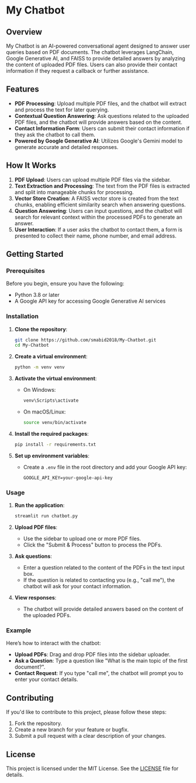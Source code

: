 # My Chatbot

## Overview

My Chatbot is an AI-powered conversational agent designed to answer user queries based on PDF documents. The chatbot leverages LangChain, Google Generative AI, and FAISS to provide detailed answers by analyzing the content of uploaded PDF files. Users can also provide their contact information if they request a callback or further assistance.

## Features

- **PDF Processing**: Upload multiple PDF files, and the chatbot will extract and process the text for later querying.
- **Contextual Question Answering**: Ask questions related to the uploaded PDF files, and the chatbot will provide answers based on the content.
- **Contact Information Form**: Users can submit their contact information if they ask the chatbot to call them.
- **Powered by Google Generative AI**: Utilizes Google's Gemini model to generate accurate and detailed responses.

## How It Works

1. **PDF Upload**: Users can upload multiple PDF files via the sidebar.
2. **Text Extraction and Processing**: The text from the PDF files is extracted and split into manageable chunks for processing.
3. **Vector Store Creation**: A FAISS vector store is created from the text chunks, enabling efficient similarity search when answering questions.
4. **Question Answering**: Users can input questions, and the chatbot will search for relevant context within the processed PDFs to generate an answer.
5. **User Interaction**: If a user asks the chatbot to contact them, a form is presented to collect their name, phone number, and email address.

## Getting Started

### Prerequisites

Before you begin, ensure you have the following:

- Python 3.8 or later
- A Google API key for accessing Google Generative AI services

### Installation

1. **Clone the repository**:

   ```bash
   git clone https://github.com/smabid2018/My-Chatbot.git
   cd My-Chatbot
   ```

2. **Create a virtual environment**:

   ```bash
   python -m venv venv
   ```

3. **Activate the virtual environment**:

   - On Windows:
     ```bash
     venv\Scripts\activate
     ```
   - On macOS/Linux:
     ```bash
     source venv/bin/activate
     ```

4. **Install the required packages**:

   ```bash
   pip install -r requirements.txt
   ```

5. **Set up environment variables**:
   - Create a `.env` file in the root directory and add your Google API key:
     ```plaintext
     GOOGLE_API_KEY=your-google-api-key
     ```

### Usage

1. **Run the application**:

   ```bash
   streamlit run chatbot.py
   ```

2. **Upload PDF files**:

   - Use the sidebar to upload one or more PDF files.
   - Click the "Submit & Process" button to process the PDFs.

3. **Ask questions**:

   - Enter a question related to the content of the PDFs in the text input box.
   - If the question is related to contacting you (e.g., "call me"), the chatbot will ask for your contact information.

4. **View responses**:
   - The chatbot will provide detailed answers based on the content of the uploaded PDFs.

### Example

Here’s how to interact with the chatbot:

- **Upload PDFs**: Drag and drop PDF files into the sidebar uploader.
- **Ask a Question**: Type a question like "What is the main topic of the first document?".
- **Contact Request**: If you type "call me", the chatbot will prompt you to enter your contact details.

## Contributing

If you'd like to contribute to this project, please follow these steps:

1. Fork the repository.
2. Create a new branch for your feature or bugfix.
3. Submit a pull request with a clear description of your changes.

## License

This project is licensed under the MIT License. See the [LICENSE](LICENSE) file for details.
